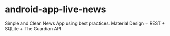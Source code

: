 # android-app-live-news

Simple and Clean News App using best practices. Material Design + REST + SQLite + The Guardian API
